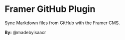 # Framer GitHub Plugin

Sync Markdown files from GitHub with the Framer CMS.

**By:** @madebyisaacr
